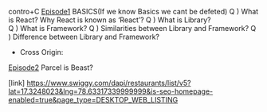 contro+C
[Episode1](Notes/EP-1.pdf)
BASICS(If we know Basics we cant be defeted)
Q ) What is React? Why React is known as ‘React’?
Q ) What is Library?  
Q ) What is Framework?
Q ) Similarities between Library and Framework?
Q ) Difference between Library and Framework?

- Cross Origin:

[Episode2](/Notes/EP-2.PDF)
Parcel is Beast?

[link]
https://www.swiggy.com/dapi/restaurants/list/v5?lat=17.3248023&lng=78.63317339999999&is-seo-homepage-enabled=true&page_type=DESKTOP_WEB_LISTING